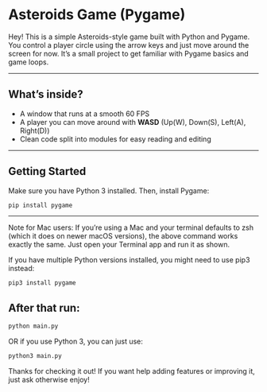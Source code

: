 # Asteroids Game (Pygame)

Hey! This is a simple Asteroids-style game built with Python and Pygame.  
You control a player circle using the arrow keys and just move around the screen for now. It’s a small project to get familiar with Pygame basics and game loops.

---

## What’s inside?

- A window that runs at a smooth 60 FPS  
- A player you can move around with **WASD** (Up(W), Down(S), Left(A), Right(D))  
- Clean code split into modules for easy reading and editing  

---

## Getting Started

Make sure you have Python 3 installed. Then, install Pygame:

```bash
pip install pygame
```
---

Note for Mac users:
If you’re using a Mac and your terminal defaults to zsh (which it does on newer macOS versions), the above command works exactly the same. Just open your Terminal app and run it as shown.

If you have multiple Python versions installed, you might need to use pip3 instead:

```bash
pip3 install pygame
```
## After that run:

```bash
python main.py
```

OR if you use Python 3, you can just use:

```bash
python3 main.py
```
Thanks for checking it out! If you want help adding features or improving it, just ask otherwise enjoy!
